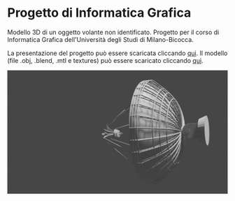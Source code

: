 # Progetto di Informatica Grafica

Modello 3D di un oggetto volante non identificato. Progetto per il corso di Informatica Grafica dell'Università degli Studi di Milano-Bicocca.

La presentazione del progetto può essere scaricata cliccando [qui](https://github.com/amarusofi/Progetto-Informatica-Grafica/raw/main/Presentazione.pdf).
Il modello (file .obj, .blend, .mtl e textures) può essere scaricato cliccando [qui](https://drive.google.com/drive/folders/1-5Gp3-PZKxHgKMHpfeqnjwnVPxnz3icx?usp=sharing).

![](Immagini%20del%20modello/parabola.png)
